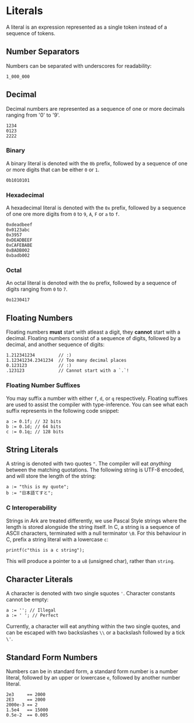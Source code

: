 # Literals
A literal is an expression represented as a single token instead of a sequence of tokens.

## Number Separators
Numbers can be separated with underscores for readability:

    1_000_000

## Decimal
Decimal numbers are represented as a sequence of one or more decimals ranging  from '0' to '9'.

    1234
    0123
    2222

### Binary
A binary literal is denoted with the `0b` prefix, followed by a sequence of one or more digits that can be either `0` or `1`.

    0b1010101

### Hexadecimal
A hexadecimal literal is denoted with the `0x` prefix, followed by a sequence of one ore more digits from `0` to `9`, `A`, `F` or `a` to `f`.

    0xdeadbeef
    0x0123abc
    0x3957
    0xDEADBEEF
    0xCAFEBABE
    0xBADB002
    0xbadb002

### Octal
An octal literal is denoted with the `0o` prefix, followed by a sequence of digits ranging from `0` to `7`.

    0o1230417

## Floating Numbers
Floating numbers **must** start with atleast a digit, they **cannot** start with a decimal. Floating numbers consist of a sequence of digits, followed by a decimal, and another sequence of digits:

    1.212341234         // :)
    1.12341234.2341234  // Too many decimal places
    0.123123            // :)
    .123123             // Cannot start with a `.`!

### Floating Number Suffixes
You may suffix a number with either `f`, `d`, or `q` respectively. Floating suffixes are used to assist the compiler with type-inference. You can see what each suffix represents in the following code snippet: 

    a := 0.1f; // 32 bits
    b := 0.1d; // 64 bits
    c := 0.1q; // 128 bits

## String Literals
A string is denoted with two quotes `"`. The compiler will eat _anything_ between the matching quotations. The following string is UTF-8 encoded, and will store the length of the string:

    a := "this is my quote";
    b := "日本語てすと";

### C Interoperability
Strings in Ark are treated differently, we use Pascal Style strings where the length is stored alongside the string itself. In C, a string is a sequence of ASCII characters, terminated with a null terminator `\0`. For this behaviour in C, prefix a string literal with a lowercase `c`:

    printf(c"this is a c string");

This will produce a pointer to a `u8` (unsigned char), rather than `string`.

## Character Literals
A character is denoted with two single squotes `'`. Character constants cannot be empty:

    a := ''; // Illegal
    a := ' '; // Perfect

Currently, a character will eat anything within the two single quotes, and can be escaped with two backslashes `\\` or a backslash followed by a tick `\'`.

## Standard Form Numbers
Numbers can be in standard form, a standard form number is a number literal, followed by an upper or lowercase `e`, followed by another number literal.

    2e3     == 2000
    2E3     == 2000
    2000e-3 == 2
    1.5e4   == 15000
    0.5e-2  == 0.005
